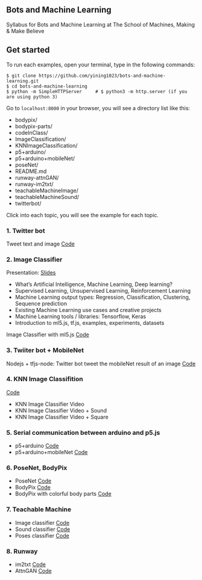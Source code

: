 ## Bots and Machine Learning

Syllabus for Bots and Machine Learning at The School of Machines, Making & Make Believe

## Get started
To run each examples, open your terminal, type in the following commands:
```
$ git clone https://github.com/yining1023/bots-and-machine-learning.git
$ cd bots-and-machine-learning
$ python -m SimpleHTTPServer     # $ python3 -m http.server (if you are using python 3)
```
Go to `localhost:8000` in your browser, you will see a directory list like this:
- bodypix/
- bodypix-parts/
- codeInClass/
- ImageClassification/
- KNNImageClassification/
- p5+arduino/
- p5+arduino+mobileNet/
- poseNet/
- README.md
- runway-attnGAN/
- runway-im2txt/
- teachableMachineImage/
- teachableMachineSound/
- twitterbot/

Click into each topic, you will see the example for each topic.

### 1. Twitter bot
Tweet text and image
[Code](./twitterbot/twitterbot_image)

### 2. Image Classifier
Presentation: [Slides](https://docs.google.com/presentation/d/1s0iT382Pl1DMGKb5xhk7_V3DlW1QQHfHs4snNoS_sIU/edit?usp=sharing)
- What’s Artificial Intelligence, Machine Learning, Deep learning?
- Supervised Learning, Unsupervised Learning, Reinforcement Learning
- Machine Learning output types: Regression, Classification, Clustering, Sequence prediction
- Existing Machine Learning use cases and creative projects
- Machine Learning tools / libraries: Tensorflow, Keras
- Introduction to ml5.js, tf.js, examples, experiments, datasets

Image Classifier with ml5.js
[Code](./ImageClassification)

### 3. Twiiter bot + MobileNet
Nodejs + tfjs-node: Twitter bot tweet the mobileNet result of an image
[Code](./twitterbot/twitterbot_mobileNet)

### 4. KNN Image Classifition
[Code](./KNNImageClassification)
- KNN Image Classifier Video
- KNN Image Classifier Video + Sound
- KNN Image Classifier Video + Square

### 5. Serial communication between arduino and p5.js
-  p5+arduino [Code](./p5+arduino)
-  p5+arduino+mobileNet [Code](./p5+arduino+mobileNet)

### 6. PoseNet, BodyPix
- PoseNet [Code](./posenet)
- BodyPix [Code](./bodypix)
- BodyPix with colorful body parts [Code](./bodypix-parts)

### 7. Teachable Machine
- Image classifier [Code](./teachableMachineImage)
- Sound classifier [Code](./teachableMachineSound)
- Poses classifier [Code](./teachableMachinePoses)

### 8. Runway
- im2txt [Code](./runway-im2txt)
- AttnGAN [Code](./runway-attnGAN)
